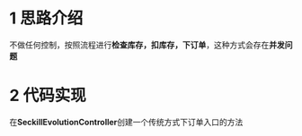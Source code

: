# 1 思路介绍

不做任何控制，按照流程进行**检查库存，扣库存，下订单**，这种方式会存在**并发问题**

# 2 代码实现

在**SeckillEvolutionController**创建一个传统方式下订单入口的方法